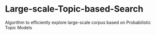 # Large-scale-Topic-based-Search
Algorithm to efficiently explore large-scale corpus based on Probabilistic Topic Models
